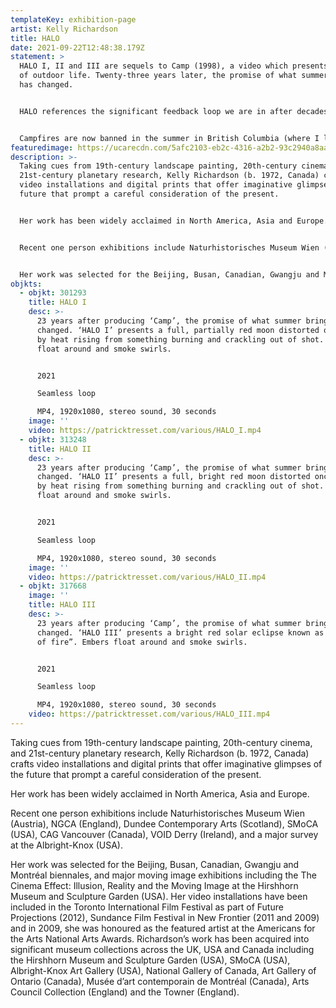 ```yaml
---
templateKey: exhibition-page
artist: Kelly Richardson
title: HALO
date: 2021-09-22T12:48:38.179Z
statement: >
  HALO I, II and III are sequels to Camp (1998), a video which presents a cliché
  of outdoor life. Twenty-three years later, the promise of what summer brings
  has changed. 


  HALO references the significant feedback loop we are in after decades of warnings. BC is set to have the 3rd worst fire season on record, all of which occurred within the last 5 years. Simultaneously, the UN declared that it is code red for humanity as a result of climate change.


  Campfires are now banned in the summer in British Columbia (where I live). With severe, extended droughts being the new normal,  the risk of wildfire is extreme. Compounding the threat, 2021 produced record temperatures reaching a staggering 49.6C, smashing the previous record by 4.6C. It is set to be the 3rd worst fire season on record, all of which were recorded within the last 5 years. Simultaneously, the UN declared that it is code red for humanity as a result of climate change.
featuredimage: https://ucarecdn.com/5afc2103-eb2c-4316-a2b2-93c2940a8aa7/
description: >-
  Taking cues from 19th-century landscape painting, 20th-century cinema, and
  21st-century planetary research, Kelly Richardson (b. 1972, Canada) crafts
  video installations and digital prints that offer imaginative glimpses of the
  future that prompt a careful consideration of the present. 


  Her work has been widely acclaimed in North America, Asia and Europe. 


  Recent one person exhibitions include Naturhistorisches Museum Wien (Austria), NGCA (England), Dundee Contemporary Arts (Scotland), SMoCA (USA), CAG Vancouver (Canada), VOID Derry (Ireland), and a major survey at the Albright-Knox (USA). 


  Her work was selected for the Beijing, Busan, Canadian, Gwangju and Montréal biennales, and major moving image exhibitions including the The Cinema Effect: Illusion, Reality and the Moving Image at the Hirshhorn Museum and Sculpture Garden (USA). Her video installations have been included in the Toronto International Film Festival as part of Future Projections (2012), Sundance Film Festival in New Frontier (2011 and 2009) and in 2009, she was honoured as the featured artist at the Americans for the Arts National Arts Awards. Richardson’s work has been acquired into significant museum collections across the UK, USA and Canada including the Hirshhorn Museum and Sculpture Garden (USA), SMoCA (USA), Albright-Knox Art Gallery (USA), National Gallery of Canada, Art Gallery of Ontario (Canada), Musée d’art contemporain de Montréal (Canada), Arts Council Collection (England) and the Towner (England).
objkts:
  - objkt: 301293
    title: HALO I
    desc: >-
      23 years after producing ‘Camp’, the promise of what summer brings has
      changed. ‘HALO I’ presents a full, partially red moon distorted once again
      by heat rising from something burning and crackling out of shot. Embers
      float around and smoke swirls. 


      2021

      Seamless loop

      MP4, 1920x1080, stereo sound, 30 seconds
    image: ''
    video: https://patricktresset.com/various/HALO_I.mp4
  - objkt: 313248
    title: HALO II
    desc: >-
      23 years after producing ‘Camp’, the promise of what summer brings has
      changed. ‘HALO II’ presents a full, bright red moon distorted once again
      by heat rising from something burning and crackling out of shot. Embers
      float around and smoke swirls. 


      2021

      Seamless loop

      MP4, 1920x1080, stereo sound, 30 seconds
    image: ''
    video: https://patricktresset.com/various/HALO_II.mp4
  - objkt: 317668
    image: ''
    title: HALO III
    desc: >-
      23 years after producing ‘Camp’, the promise of what summer brings has
      changed. ‘HALO III’ presents a bright red solar eclipse known as a “ring
      of fire”. Embers float around and smoke swirls. 


      2021

      Seamless loop

      MP4, 1920x1080, stereo sound, 30 seconds
    video: https://patricktresset.com/various/HALO_III.mp4
---
```


Taking cues from 19th-century landscape painting, 20th-century cinema, and 21st-century planetary research, Kelly Richardson (b. 1972, Canada) crafts video installations and digital prints that offer imaginative glimpses of the future that prompt a careful consideration of the present.

Her work has been widely acclaimed in North America, Asia and Europe.

Recent one person exhibitions include Naturhistorisches Museum Wien (Austria), NGCA (England), Dundee Contemporary Arts (Scotland), SMoCA (USA), CAG Vancouver (Canada), VOID Derry (Ireland), and a major survey at the Albright-Knox (USA).

Her work was selected for the Beijing, Busan, Canadian, Gwangju and Montréal biennales, and major moving image exhibitions including the The Cinema Effect: Illusion, Reality and the Moving Image at the Hirshhorn Museum and Sculpture Garden (USA). Her video installations have been included in the Toronto International Film Festival as part of Future Projections (2012), Sundance Film Festival in New Frontier (2011 and 2009) and in 2009, she was honoured as the featured artist at the Americans for the Arts National Arts Awards. Richardson’s work has been acquired into significant museum collections across the UK, USA and Canada including the Hirshhorn Museum and Sculpture Garden (USA), SMoCA (USA), Albright-Knox Art Gallery (USA), National Gallery of Canada, Art Gallery of Ontario (Canada), Musée d’art contemporain de Montréal (Canada), Arts Council Collection (England) and the Towner (England).
